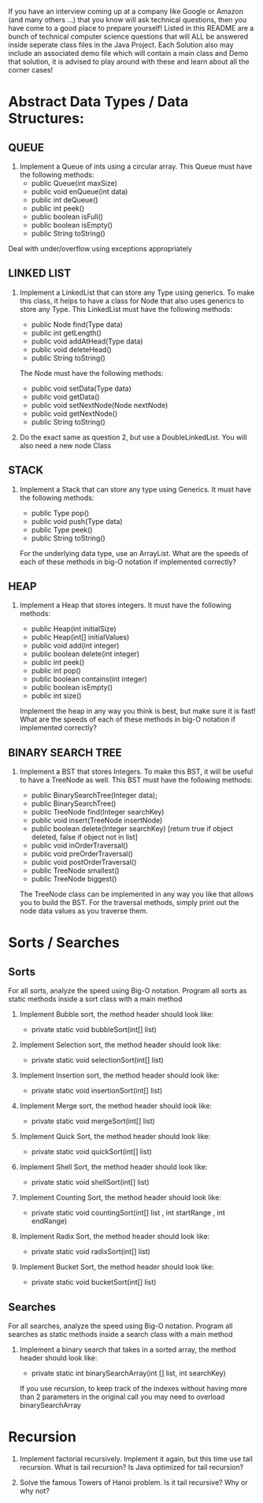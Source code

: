 If you have an interview coming up at a company like Google or Amazon (and many others ...) that you know will ask technical questions, then you have come to a good place
to prepare yourself! Listed in this README are a bunch of technical computer science questions that will ALL be answered inside seperate class files in the Java Project. 
Each Solution also may include an associated demo file which will contain a main class and Demo that solution, it is advised to play around with these and learn about all
the corner cases! 

Abstract Data Types / Data Structures: 
======================================

QUEUE 
-----
1. Implement a Queue of ints using a circular array. This Queue must have the following methods: 
	 - public Queue(int maxSize)
	 - public void enQueue(int data)
	 - public int deQueue()
	 - public int peek()
	 - public boolean isFull()
	 - public boolean isEmpty()
	 - public String toString()

Deal with under/overflow using exceptions appropriately

LINKED LIST
-----------
1. Implement a LinkedList that can store any Type using generics. To make this class, it helps to have a class for Node that also uses generics to store any Type. 
	This LinkedList must have the following methods: 
	 - public Node<Type> find(Type data)
	 - public int getLength()
	 - public void addAtHead(Type data)
	 - public void deleteHead()
	 - public String toString()

	The Node must have the following methods: 
	 - public void setData(Type data)
	 - public void getData()
	 - public void setNextNode(Node<Type> nextNode)
	 - public void getNextNode()
	 - public String toString()

2. Do the exact same as question 2, but use a DoubleLinkedList. You will also need a new node Class

STACK
-----
1. Implement a Stack that can store any type using Generics. It must have the following methods: 
	 - public Type pop()
	 - public void push(Type data)
	 - public Type peek()
	 - public String toString()

	For the underlying data type, use an ArrayList. What are the speeds of each of these methods in big-O notation 
	if implemented correctly?
	
HEAP
----
1. Implement a Heap that stores integers. It must have the following methods: 
	- public Heap(int initialSize)
	- public Heap(int[] initialValues)
	- public void add(int integer) 
	- public boolean delete(int integer) 
	- public int peek()
	- public int pop()
	- public boolean contains(int integer)
	- public boolean isEmpty()
	- public int size()
	
	Implement the heap in any way you think is best, but make sure it is fast! What are the speeds of each of these 
	methods in big-O notation if implemented correctly?

BINARY SEARCH TREE
------------------

1. Implement a BST that stores Integers. To make this BST, it will be useful to have a TreeNode as well.
	This BST must have the following methods:
	 - public BinarySearchTree(Integer data);
	 - public BinarySearchTree()
	 - public TreeNode find(Integer searchKey)
	 - public void insert(TreeNode insertNode)
	 - public boolean delete(Integer searchKey)  [return true if object deleted, false if object not in list]
	 - public void inOrderTraversal()
	 - public void preOrderTraversal()
	 - public void postOrderTraversal()
	 - public TreeNode smallest()
	 - public TreeNode biggest()

	The TreeNode class can be implemented in any way you like that allows you to build the BST. For the traversal methods, simply 
	print out the node data values as you traverse them.

Sorts / Searches 
=================

Sorts
-----
For all sorts, analyze the speed using Big-O notation. Program all sorts as static methods inside a sort class with a main method

1. Implement Bubble sort, the method header should look like: 
	 - private static void bubbleSort(int[] list)

2. Implement Selection sort, the method header should look like: 
	 - private static void selectionSort(int[] list)

3. Implement Insertion sort, the method header should look like:  
	 - private static void insertionSort(int[] list)

4. Implement Merge sort, the method header should look like: 
	 - private static void mergeSort(int[] list) 

5. Implement Quick Sort, the method header should look like:
	 - private static void quickSort(int[] list)

6. Implement Shell Sort, the method header should look like:
	 - private static void shellSort(int[] list)
	 
7. Implement Counting Sort, the method header should look like:
	 - private static void countingSort(int[] list , int startRange , int endRange)

8. Implement Radix Sort, the method header should look like:
	 - private static void radixSort(int[] list)

9. Implement Bucket Sort, the method header should look like:
	 - private static void bucketSort(int[] list)

Searches
--------
For all searches, analyze the speed using Big-O notation. Program all searches as static methods inside a search class with a main method

1. Implement a binary search that takes in a sorted array, the method header should look like:
	 - private static int binarySearchArray(int [] list, int searchKey)

	If you use recursion, to keep track of the indexes without having more than 2 parameters in the original call you may
	need to overload binarySearchArray

Recursion
=========

1. Implement factorial recursively. Implement it again, but this time use tail recursion. What is tail recursion? Is Java optimized for tail recursion?

2. Solve the famous Towers of Hanoi problem. Is it tail recursive? Why or why not?